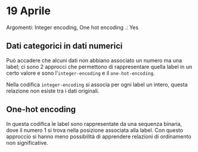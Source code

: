 # 19 Aprile

Argomenti: Integer encoding, One hot encoding
.: Yes

## Dati categorici in dati numerici

Può accadere che alcuni dati non abbiano associato un numero ma una label; ci sono 2 approcci che permettono di rappresentare quella label in un certo valore e sono l’`integer-encoding` e il `one-hot-encoding`.

Nella codifica `integer-encoding` si associa per ogni label un intero, questa relazione non esiste tra i dati originali.

## One-hot encoding

In questa codifica le label sono rappresentate da una sequenza binaria, dove il numero $1$ si trova nella posizione associata alla label. Con questo approccio si hanno meno possibilità di apprendere relazioni di ordinamento non significative.